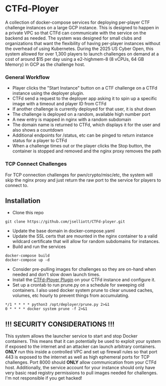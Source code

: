 # CTFd-Ployer
A collection of docker-compose services for deploying per-player CTF challenge instances on a large GCP instance. This is designed to happen in a private VPC so that CTFd can communicate with the service on the backend as needed. The system was designed for small clubs and organizations that want the flexibility of having per-player instances without the overhead of using Kubernetes. During the 2025 US Cyber Open, this system allowed for over 1,300 players to launch challenges on demand at a cost of around $15 per day using a e2-highmem-8 (8 vCPUs, 64 GB Memory) in GCP as the challenge host.

### General Workflow

* Player clicks the "Start Instance" button on a CTF challenge on a CTFd instance using the deployer plugin.
* CTFd send a request to the deployer app asking it to spin up a specific image with a timeout and player ID from CTFd
* If another challenge is currently deployed for that user, it is shut down
* The challenge is deployed on a random, available high number port
* A new entry is mapped in nginx with a random subdomain
* The domain name is returned to CTFd, which displays it for the user and also shows a countdown
* Additional endpoints for /status, etc can be pinged to return instance status for a player to CTFd
* When a challenge times out or the player clicks the Stop button, the container is stopped and removed and the nginx proxy removes the path

### TCP Connect Challenges

For TCP connection challenges for pwn/crypto/misc/etc, the system will skip the nginx proxy and just return the raw port to the service for players to connect to.

## Installation

* Clone this repo

```git clone https://github.com/jselliott/CTFd-ployer.git```

* Update the base domain in docker-compose.yaml
* Update the SSL certs that are mounted in the nginx container to a valid wildcard certificate that will allow for random subdomains for instances.
* Build and run the services

```
docker-compose build
docker-compose up -d
```

* Consider pre-pulling images for challenges so they are on-hand when needed and don't slow down launch times.
* Install the [CTFd-Ployer Plugin](https://github.com/jselliott/CTFd-ployer-Plugin) on your CTFd instance and configure it.
* Set up a crontab to run prune.py on a schedule for sweeping old containers. I also used docker system prune to clear unused caches, volumes, etc hourly to prevent things from accumulating.

```
*/1 * * * * python3 /opt/deployer/prune.py 2>&1
0 * * * * docker system prune -f 2>&1
```

## !!! SECURITY CONSIDERATIONS !!!

This system allows the launcher service to start and stop Docker containers. This means that it can potentially be used to exploit your system if exposed to the internet and an attacker can launch arbitrary containers. **ONLY** run this inside a controlled VPC and set up firewall rules so that port 443 is exposed to the internet as well as high ephemeral ports for TCP challenges. Port 8000 should **ONLY** allow communication from your CTFd host. Additionally, the service account for your instance should only have very basic read registry permissions to pull images needed for challenges. I'm not responsible if you get hacked!
